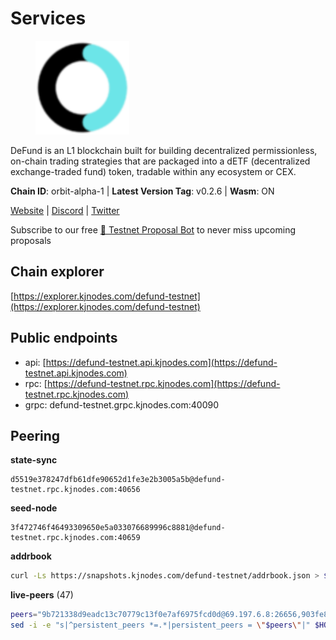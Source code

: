# Services

<figure><img src="https://raw.githubusercontent.com/kj89/cosmos-images/main/logos/defund.png" width="150" alt=""><figcaption></figcaption></figure>

DeFund is an L1 blockchain built for building decentralized permissionless,  on-chain trading strategies that are packaged into a dETF (decentralized  exchange-traded fund) token, tradable within any ecosystem or CEX.

**Chain ID**: orbit-alpha-1 | **Latest Version Tag**: v0.2.6 | **Wasm**: ON

[Website](https://www.defund.app) | [Discord](https://discord.gg/FV26pRPZ3P) | [Twitter](https://twitter.com/defund_finance)



Subscribe to our free [🤖 Testnet Proposal Bot](https://t.me/kjnodes_testnet_proposal_bot) to never miss upcoming proposals


## Chain explorer
[https://explorer.kjnodes.com/defund-testnet](https://explorer.kjnodes.com/defund-testnet)

## Public endpoints

* api: [https://defund-testnet.api.kjnodes.com](https://defund-testnet.api.kjnodes.com)
* rpc: [https://defund-testnet.rpc.kjnodes.com](https://defund-testnet.rpc.kjnodes.com)
* grpc: defund-testnet.grpc.kjnodes.com:40090

## Peering

**state-sync**

```text
d5519e378247dfb61dfe90652d1fe3e2b3005a5b@defund-testnet.rpc.kjnodes.com:40656
```

**seed-node**

```text
3f472746f46493309650e5a033076689996c8881@defund-testnet.rpc.kjnodes.com:40659
```

**addrbook**
```bash
curl -Ls https://snapshots.kjnodes.com/defund-testnet/addrbook.json > $HOME/.defund/config/addrbook.json
```

**live-peers** (47)
```bash
peers="9b721338d9eadc13c70779c13f0e7af6975fcd0d@69.197.6.8:26656,903fe81c7c23224ea162667964ea4f699cd52344@20.232.175.209:26656,c9756dd10dd5166bb8ae74aa7f7e51bc1869bf95@84.54.147.241:28656,fa8dbe78679bdecf96a9dc194f02eafd97b2dbfb@38.242.140.2:26656,78c53aca778b1239158cf4bf6a3aeeb2239501bb@38.242.216.35:40656,b4df9b2eb404ec7fb12520465a2d6abfe5a8333c@147.182.150.109:26456,72b1ac46a6924e6cb39c086cfec8da7b61d93ff6@38.242.139.98:26656,1f991c832492eeb337aeed8bef222d94baa081d7@38.242.139.94:26656,869173cd0f63a756010b6077e7e6cc03c56a1dcc@65.108.199.120:23156,cf94df3ec5c7eca271a1d59b335ae743b2e0307d@185.215.167.45:26656,4ad38a86b512ad23ce68b5403c886bcf64d75dba@38.242.140.65:26656,74e6425e7ec76e6eaef92643b6181c42d5b8a3b8@65.108.231.124:18656,5a173cbd537b8f75063b2db51131fa906236376e@65.109.93.152:32656,ba0abf77c2dec230a7ae06b32d1abf63dbd48642@5.9.82.120:60656,c639bc7bfeb12713028dc42b5b91dfc2090c2697@65.108.141.39:26656,e73a8c70a1e55c4ee14874c659a9084773ea56ed@95.217.104.49:36656,6d7b4b40e33218d263ee3c8de552c3496376a743@65.108.213.78:26656,e1fcdb767a6e3125fc9a1e059e27281af697c0a1@199.175.98.107:26656,6ea98e21d530f3dc84080d90e80601df06d0740e@92.55.63.130:32656,c806a2e792811afb419c9ff8edd793369c722394@135.181.28.80:26656,0f25e490f15bdb3453d2f5a86344d4cd68411233@135.181.88.50:40656,cca29a905672845ce7744bc95532c77a41088e1c@194.146.13.189:26656,26975c5bb7dc42463cc6361ea3c75f325e801917@85.10.197.4:40656,14d989a7ff26fd1aba1349497bb9ab0f8ed5c078@109.123.254.14:26656,e409c0c3dc1307aebad1e112bf381c8ac8d146db@167.86.74.107:26656,ed3c51ed404d9ea1ea7ce4c457430cc15b127fd0@38.242.232.172:26656,6476a1cdbe26033e703c763a5ef9ac4f315855e8@62.141.44.226:26656,e3c348467a8c88c0f65e2ca8a71875d2a384b8b4@185.16.39.19:60656,b1b373b8b692ec5a134ad583c0522af279ee2b6e@176.9.151.221:27565,aea46944a6aec2297c05bd719fd4f75589f06b74@135.181.128.207:26656,83e19abc0a16b1a639b6f77e19ecca33c5971452@65.109.171.250:56656,b2dab4e2f5e9ebf9901e9e8bf817af36c705b458@65.109.131.246:26456,ffb2898494cdbd6625d962ea4511c29507177c62@164.68.103.176:26656,7e266e8c84366e1fbf0a82efba306ef46214455d@38.242.226.162:40656,6127452adedaadf210faf175770feb4f96371820@161.97.82.241:26656,94f06c54ea81327bd42f2b358752ddf9672f42f0@185.107.237.145:26656,b1243df8b962f6dcdfe1e7b74e0e4bf9a287d2c5@164.68.109.229:26656,7995a0be03d2909d90b2a7711fab1fb836475d5a@38.242.140.36:26656,336d1bea02d11b52ebe81d22d20794b8d48fde13@173.249.7.166:26656,2a2e46081bc82ac711df8e54159004440de6bcc4@65.109.116.50:33656,1536433245d088dafc20d78f1c6c6f81a46b06e0@84.46.240.223:26656,0076ff046b50cfe9d035d167b91c4e0b2e6bc26a@38.242.139.242:26656,6e3917b457dcc1f7ac08e425125f7967d2a69c7f@194.146.13.188:26656,c38f19b567372a130d29c5d7cf0341d84b85bdcb@185.208.206.59:26656,7ad714f1f5d533989bcf1d7f7071c9857e250189@38.242.139.233:26656,d5519e378247dfb61dfe90652d1fe3e2b3005a5b@65.109.68.190:40656,d16c05133b6cf47791c2442fa2452f5abaa2a12e@144.126.138.81:30656"
sed -i -e "s|^persistent_peers *=.*|persistent_peers = \"$peers\"|" $HOME/.defund/config/config.toml
```
